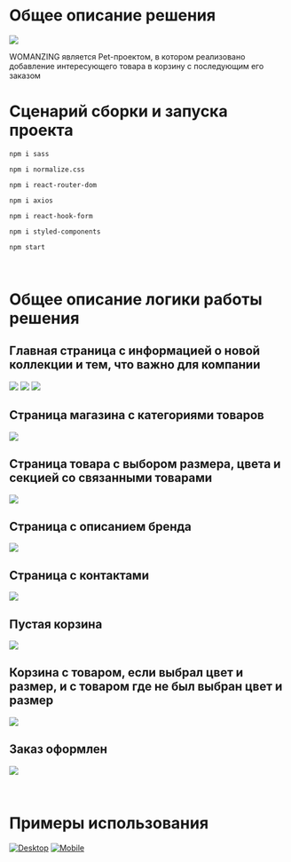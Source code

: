 # Общее описание решения

<img src='public\Лого.svg'>

WOMANZING является Pet-проектом, в котором реализовано добавление интересующего товара в корзину с последующим его заказом

# Сценарий сборки и запуска проекта

`npm i sass`

`npm i normalize.css`

`npm i react-router-dom`

`npm i axios`

`npm i react-hook-form`

`npm i styled-components`

`npm start`

<p>&nbsp;</p>

# Общее описание логики работы решения

## Главная страница с информацией о новой коллекции и тем, что важно для компании

<img src='public\img\1.png'>
<img src='public\img\2.png'>
<img src='public\img\3.png'>

## Cтраница магазина с категориями товаров

<img src='public\img\4.png'>

## Страница товара с выбором размера, цвета и секцией со связанными товарами

<img src='public\img\productpage.png'>

## Страница с описанием бренда

<img src='public\img\5.png'>

## Страница с контактами

<img src='public\img\6.png'>

## Пустая корзина

<img src='public\img\7.png'>

## Корзина с товаром, если выбрал цвет и размер, и с товаром где не был выбран цвет и размер

<img src='public\img\8.png'>

## Заказ оформлен

<img src='public\img\9.png'>
<p>&nbsp;</p>

# Примеры использования

[![Desktop](public\img\1.png)](https://www.youtube.com/watch?v=3LXuPtTW5ic)
[![Mobile](public\img\mobile.png)](https://youtu.be/XuBY5HYbt_U)
